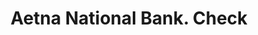 ---
doi: 10.7916/D8Z04M31
date_other: '1870'
date_other_textual: 1870-1879
form: printed ephemera
genre:
- Checks (bank checks)
name:
- Aetna National Bank
object_in_context_url: https://biggert.cul.columbia.edu/items/view/ave_biggert_00051
subject_hierarchical_geographic:
- Hartford, Connecticut, United States
subject_name:
- Aetna National Bank
title: Aetna National Bank. Check
sort_title: Aetna National Bank. Check
call_number: ave_biggert_00051
coordinates:
- 41.7625,-72.67416666666666
pid: ave_biggert_00051
identifiers: ave_biggert_00051
thumbnail: https://derivativo-2.library.columbia.edu/iiif/2/ldpd:343033/full/!256,256/0/native.jpg
permalink: "/items/ave_biggert_00051/"
layout: iiif-image-page
---